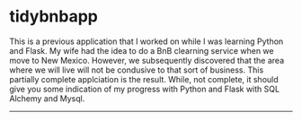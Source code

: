 # tidybnbapp

This is a previous application that I worked on while I was learning Python and Flask.  My wife had the idea to do a BnB
clearning service when we move to New Mexico.  However, we subsequently discovered that the area where we will live will not be
condusive to that sort of business.  This partially complete applciation is the result.  While, not complete, it should give you some
indication of my progress with Python and Flask with SQL Alchemy and Mysql.

---

